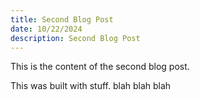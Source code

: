```yaml
---
title: Second Blog Post
date: 10/22/2024
description: Second Blog Post
---
```


This is the content of the second blog post.

This was built with stuff. blah blah blah
